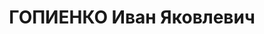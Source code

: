 ---
title: ГОПИЕНКО Иван Яковлевич
description: '1899 р. н., с. Нова-Квасниківка, АРСР, прож. м. Жмеринка, українець,
  із військовослужбовців, освіта вища, чл. ВКП(б), військовий комендант ст. Жмеринка,
  одруж.

  Арешт. 02.09.1937. Звинувач. за ст. 54-1 "б", 8, 11 КК УРСР. За вироком ВК Верховного
  суду СРСР розстріляний 20.11.1937.

  Реабіл. 15.08.1957.'
---